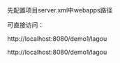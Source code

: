 先配置项目server.xml中webapps路径

可直接访问： 

http://localhost:8080/demo1/lagou



 http://localhost:8080/demo1/lagou